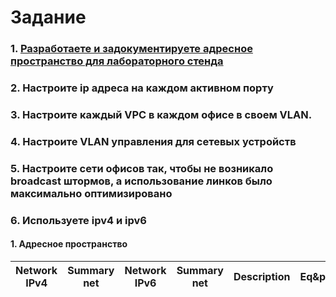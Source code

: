 # Задание

### 1. [Разработаете и задокументируете адресное пространство для лабораторного стенда](https://github.com/pekitel/OTUS-Network/blob/main/%D0%94%D0%BE%D0%BC%D0%B0%D1%88%D0%BD%D0%B8%D0%B5%20%D1%80%D0%B0%D0%B1%D0%BE%D1%82%D1%8B/%D0%9F%D1%80%D0%B0%D0%BA%D1%82%D0%B8%D1%87%D0%B5%D1%81%D0%BA%D0%B0%D1%8F%20%D1%80%D0%B0%D0%B1%D0%BE%D1%82%D0%B0/ipv4_ipv6/README.md#1-%D0%B0%D0%B4%D1%80%D0%B5%D1%81%D0%BD%D0%BE%D0%B5-%D0%BF%D1%80%D0%BE%D1%81%D1%82%D1%80%D0%B0%D0%BD%D1%81%D1%82%D0%B2%D0%BE)
### 2. Настроите ip адреса на каждом активном порту
### 3. Настроите каждый VPC в каждом офисе в своем VLAN.
### 4. Настроите VLAN управления для сетевых устройств
### 5. Настроите сети офисов так, чтобы не возникало broadcast штормов, а использование линков было максимально оптимизировано
### 6. Используете ipv4 и ipv6



#### 1. Адресное пространство

| Network IPv4     | Summary net    | Network IPv6             | Summary net         | Description   | Eq&port    
|:----------------:|:--------------:|:------------------------:|:-------------------:|:-------------:|:---------------:|    
